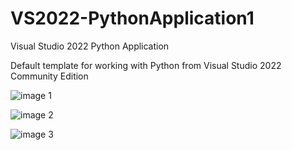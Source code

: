 # VS2022-PythonApplication1
Visual Studio 2022 Python Application

Default template for working with Python from Visual Studio 2022 Community Edition

![image 1](https://user-images.githubusercontent.com/383256/144722732-0b934168-f2e2-4de8-bc45-4c34765421c0.png)

![image 2](https://user-images.githubusercontent.com/383256/144722759-560f6dc5-8db1-4220-81c3-8ca27f71f64a.png)

![image 3](https://user-images.githubusercontent.com/383256/144722778-9dc58f4a-2a0a-40cb-a528-cf74af00ffa2.png)

